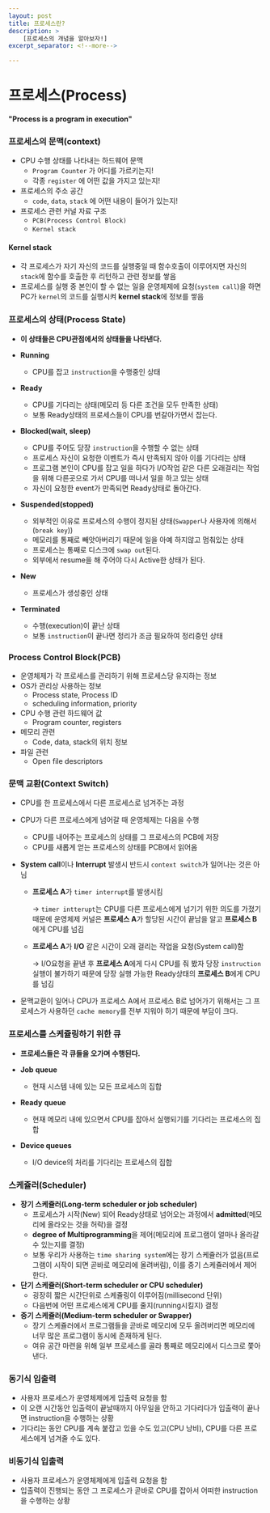 ```yaml
---
layout: post
title: 프로세스란?
description: >
    [프로세스의 개념을 알아보자!]
excerpt_separator: <!--more-->

---
```


<!--more-->

# 프로세스(Process)

#### "Process is a program in execution"



### 프로세스의 문맥(context)

- CPU 수행 상태를 나타내는 하드웨어 문맥
  - `Program Counter` 가 어디를 가르키는지!
  - 각종 `register` 에 어떤 값을 가지고 있는지!
- 프로세스의 주소 공간
  - `code`, `data`, `stack` 에 어떤 내용이 들어가 있는지!
- 프로세스 관련 커널 자료 구조
  - `PCB(Process Control Block)`
  - `Kernel stack`



#### Kernel stack

- 각 프로세스가 자기 자신의 코드를 실행중일 때 함수호출이 이루어지면 자신의 `stack`에 함수를 호출한 후 리턴하고 관련 정보를 쌓음
- 프로세스를 실행 중 본인이 할 수 없는 일을 운영체제에 요청(`system call`)을 하면 PC가 `kernel`의 코드를 실행시켜 **kernel stack**에 정보를 쌓음



### 프로세스의 상태(Process State)

- **이 상태들은 CPU관점에서의 상태들을 나타낸다.**

- **Running**
  - CPU를 잡고 `instruction`을 수행중인 상태
- **Ready**
  - CPU를 기다리는 상태(메모리 등 다른 조건을 모두 만족한 상태)
  - 보통 Ready상태의 프로세스들이 CPU를 번갈아가면서 잡는다.
- **Blocked(wait, sleep)**
  - CPU를 주어도 당장 `instruction`을 수행할 수 없는 상태
  - 프로세스 자신이 요청한 이벤트가 즉시 만족되지 않아 이를 기다리는 상태
  - 프로그램 본인이 CPU를 잡고 일을 하다가 I/O작업 같은 다른 오래걸리는 작업을 위해 다른곳으로 가서 CPU를 떠나서 일을 하고 있는 상태
  - 자신이 요청한 event가 만족되면 Ready상태로 돌아간다.
- **Suspended(stopped)**
  - 외부적인 이유로 프로세스의 수행이 정지된 상태(`Swapper`나 사용자에 의해서(`break key`))
  - 메모리를 통째로 빼앗아버리기 때문에 일을 아예 하지않고 멈춰있는 상태
  - 프로세스는 통째로 디스크에 `swap out`된다.
  - 외부에서 resume을 해 주어야 다시 Active한 상태가 된다.
- **New**
  - 프로세스가 생성중인 상태
- **Terminated**
  - 수행(execution)이 끝난 상태
  - 보통 `instruction`이 끝나면 정리가 조금 필요하여 정리중인 상태



### Process Control Block(PCB)

- 운영체제가 각 프로세스를 관리하기 위해 프로세스당 유지하는 정보
- OS가 관리상 사용하는 정보
  - Process state, Process ID
  - scheduling information, priority
- CPU 수행 관련 하드웨어 값
  - Program counter, registers
- 메모리 관련
  - Code, data, stack의 위치 정보
- 파일 관련
  - Open file descriptors



### 문맥 교환(Context Switch)

- CPU를 한 프로세스에서 다른 프로세스로 넘겨주는 과정

- CPU가 다른 프로세스에게 넘어갈 때 운영체제는 다음을 수행

  - CPU를 내어주는 프로세스의 상태를 그 프로세스의 PCB에 저장
  - CPU를 새롭게 얻는 프로세스의 상태를 PCB에서 읽어옴

- **System** **call**이나 **Interrupt** 발생시 반드시 `context switch`가 일어나는 것은 아님

  - **프로세스 A**가 `timer interrupt`를 발생시킴

    -> `timer intterupt`는 CPU를 다른 프로세스에게 넘기기 위한 의도를 가졌기 때문에 운영체제 커널은 **프로세스 A**가 할당된 시간이 끝남을 알고 **프로세스 B**에게 CPU를 넘김

  - **프로세스 A**가 **I/O** 같은 시간이 오래 걸리는 작업을 요청(System call)함

    -> I/O요청을 끝낸 후 **프로세스 A**에게 다시 CPU를 줘 봤자 당장 `instruction`실행이 불가하기 때문에 당장 실행 가능한 Ready상태의 **프로세스 B**에게 CPU를 넘김

- 문맥교환이 일어나 CPU가 프로세스 A에서 프로세스 B로 넘어가기 위해서는 그 프로세스가 사용하던 `cache memory`를 전부 지워야 하기 때문에 부담이 크다.



### 프로세스를 스케쥴링하기 위한 큐

- **프로세스들은 각 큐들을 오가며 수행된다.**

- **Job** **queue**
  - 현재 시스템 내에 있는 모든 프로세스의 집합
- **Ready** **queue**
  - 현재 메모리 내에 있으면서 CPU를 잡아서 실행되기를 기다리는 프로세스의 집합
- **Device queues**
  - I/O device의 처리를 기다리는 프로세스의 집합



### 스케쥴러(Scheduler)

- **장기 스케쥴러(Long-term scheduler or job scheduler)**
  - 프로세스가 시작(New) 되어 Ready상태로 넘어오는 과정에서 **admitted**(메모리에 올라오는 것을 허락)을 결정
  - **degree of Multiprogramming**을 제어(메모리에 프로그램이 얼마나 올라갈 수 있는지를 결정)
  - 보통 우리가 사용하는 `time sharing system`에는 장기 스케쥴러가 없음(프로그램이 시작이 되면 곧바로 메모리에 올려버림), 이를 중기 스케쥴러에서 제어한다.
- **단기 스케쥴러(Short-term scheduler or CPU scheduler)**
  - 굉장히 짧은 시간단위로 스케쥴링이 이루어짐(millisecond 단위)
  - 다음번에 어떤 프로세스에게 CPU를 줄지(running시킬지) 결정
- **중기 스케쥴러(Medium-term scheduler or Swapper)**
  - 장기 스케쥴러에서 프로그램들을 곧바로 메모리에 모두 올려버리면 메모리에 너무 많은 프로그램이 동시에 존재하게 된다.
  - 여유 공간 마련을 위해 일부 프로세스를 골라 통째로 메모리에서 디스크로 쫓아낸다.

### 동기식 입출력

- 사용자 프로세스가 운영체제에게 입출력 요청을 함
- 이 오랜 시간동안 입출력이 끝날때까지 아무일을 안하고 기다리다가 입출력이 끝나면 instruction을 수행하는 상황
- 기다리는 동안 CPU를 계속 붙잡고 있을 수도 있고(CPU 낭비), CPU를 다른 프로세스에게 넘겨줄 수도 있다.



### 비동기식 입출력

- 사용자 프로세스가 운영체제에게 입출력 요청을 함
- 입출력이 진행되는 동안 그 프로세스가 곧바로 CPU를 잡아서 어떠한 instruction을 수행하는 상황